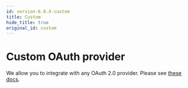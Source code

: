 ```yaml
---
id: version-6.0.X-custom
title: Custom
hide_title: true
original_id: custom
---
```


# Custom OAuth provider

We allow you to integrate with any OAuth 2.0 provider. Please see [these docs](/docs/thirdparty/common-customizations/sign-in-and-up/custom-providers).